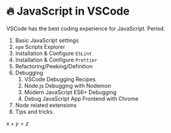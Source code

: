 # 🔥 JavaScript in VSCode

VSCode has the best coding experience for JavaScript. Period.

1. Basic JavaScript settings
2. `npm` Scripts Explorer
3. Installation & Configure `ESLint`
4. Installation & Configure `Prettier`
5. Refactoring/Peeking/Definition
6. Debugging
    1. VSCode Debugging Recipes
    2. Node.js Debugging with Nodemon
    3. Modern JavaScript ES6+ Debugging
    4. Debug JavaScript App Frontend with Chrome
7. Node related extensions
8. Tips and tricks.


$x + y = z$
